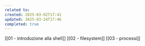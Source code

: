 ```yaml
---
related to: 
created: 2025-03-02T17:41
updated: 2025-03-24T17:46
completed: true
---
```

[[01 - introduzione alla shell]]
[[02 - filesystem]]
[[03 - processi]]
